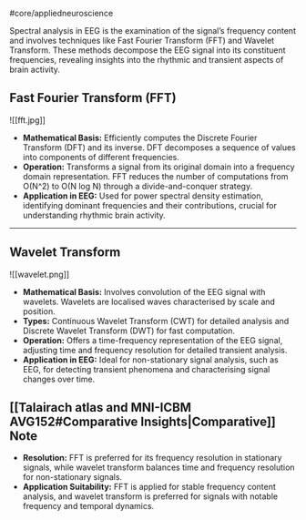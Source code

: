 #core/appliedneuroscience

Spectral analysis in EEG is the examination of the signal’s frequency content and involves techniques like Fast Fourier Transform (FFT) and Wavelet Transform. These methods decompose the EEG signal into its constituent frequencies, revealing insights into the rhythmic and transient aspects of brain activity.

## Fast Fourier Transform (FFT)

![[fft.jpg]]

- **Mathematical Basis:** Efficiently computes the Discrete Fourier Transform (DFT) and its inverse. DFT decomposes a sequence of values into components of different frequencies.
- **Operation:** Transforms a signal from its original domain into a frequency domain representation. FFT reduces the number of computations from O(N^2) to O(N log N) through a divide-and-conquer strategy.
- **Application in EEG:** Used for power spectral density estimation, identifying dominant frequencies and their contributions, crucial for understanding rhythmic brain activity.

---

## Wavelet Transform

![[wavelet.png]]

- **Mathematical Basis:** Involves convolution of the EEG signal with wavelets. Wavelets are localised waves characterised by scale and position.
- **Types:** Continuous Wavelet Transform (CWT) for detailed analysis and Discrete Wavelet Transform (DWT) for fast computation.
- **Operation:** Offers a time-frequency representation of the EEG signal, adjusting time and frequency resolution for detailed transient analysis.
- **Application in EEG:** Ideal for non-stationary signal analysis, such as EEG, for detecting transient phenomena and characterising signal changes over time.

## [[Talairach atlas and MNI-ICBM AVG152#Comparative Insights|Comparative]] Note

- **Resolution:** FFT is preferred for its frequency resolution in stationary signals, while wavelet transform balances time and frequency resolution for non-stationary signals.
- **Application Suitability:** FFT is applied for stable frequency content analysis, and wavelet transform is preferred for signals with notable frequency and temporal dynamics.
